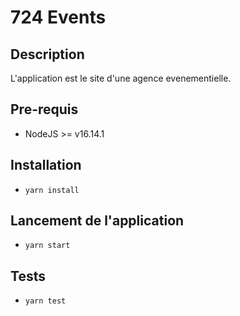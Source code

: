 # 724 Events

## Description
L'application est le site d'une agence evenementielle.
## Pre-requis
- NodeJS  >= v16.14.1

## Installation
- `yarn install`

## Lancement de l'application
- `yarn start`

## Tests
- `yarn test`


<!--

Dans page/index.js
    //Rajout des id:
    - id="nos-services"
    - id="nos-realisations"
    - id="notre-equipe"
    Permet de relier les éléments de la barre de navigation au section correspondant.

Dans containers/slider/index.js  
    - changement de l'icone "<" pour trier dans le bon ordre. 
    - Ajout de l'élément +1 a index ainsi que "?" a "byDateDesc".
    - Ajout de l'attribut alt avec renseignement de l'image. 
    - Suppresion des <></>.
    - Changement de la key pour qu'elle soit unique pour chaque slide           "event.title" => "event.date".
    - Ajout de l'attribut alt avec renseignement de l'image 
    "alt="forum"" => "alt={event.title}".
    - Changement de la key pour qu'elle corresponde à la slide en cours " key={`${event.id}`}" => "key={_.date}".
    - Remplacement de idx par index pour indiquer sur quelle image on se trouve "checked={idx === radioIdx} => "checked={index === radioIdx}".
    - Ajout de readOnly pour retirer erreur console
    -Ajout de readOnly pour retirer erreur console

Dans pages/home/index.js
    - Changement de variable "const { last } = useData()"
    - Création de la variable last pour la récupération des dates pour les prestation
    - Changement:   
        <EventCard
            imageSrc={last?.cover}
            title={last?.title}
            date={new Date(last?.date)}
            small
            label="boom"
        />

    - Rajout des liens réseaux sociaux
    - rajout de "target="blank" qui permet l'ouverture d'une nouvelle fenetre


Dans containers/form/index.js 
    - Récupération de onSucces pour afficher la confirmation du message envoyé
          onSuccess();
-->
